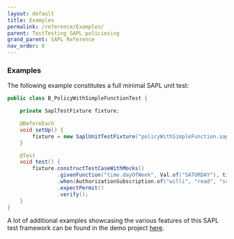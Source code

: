 ```yaml
---
layout: default
title: Examples
permalink: /reference/Examples/
parent: TestTesting SAPL policiesing
grand_parent: SAPL Reference
nav_order: 8
---
```


### Examples

The following example constitutes a full minimal SAPL unit test:

```java
public class B_PolicyWithSimpleFunctionTest {

    private SaplTestFixture fixture;

    @BeforeEach
    void setUp() {
        fixture = new SaplUnitTestFixture("policyWithSimpleFunction.sapl");
    }

    @Test
    void test() {
        fixture.constructTestCaseWithMocks()
                .givenFunction("time.dayOfWeek", Val.of("SATURDAY"), times(1))
                .when(AuthorizationSubscription.of("willi", "read", "something"))
                .expectPermit()
                .verify();
    }
}
```

A lot of additional examples showcasing the various features of this SAPL test framework can be found in the demo project [here](https://github.com/heutelbeck/sapl-demos/tree/master/sapl-demo-testing/src/test/java/io/sapl/test).
